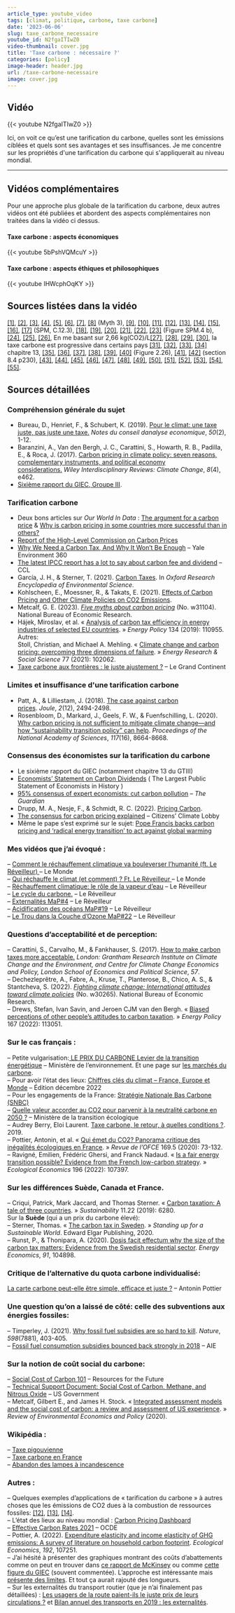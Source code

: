 ```yaml
---
article_type: youtube_video
tags: [climat, politique, carbone, taxe carbone]
date: '2023-06-06'
slug: taxe_carbone_necessaire
youtube_id: N2fgaITIwZ0
video-thumbnail: cover.jpg
title: 'Taxe carbone : nécessaire ?'
categories: [policy]
image-header: header.jpg
url: /taxe-carbone-necessaire
image: cover.jpg
---
```


## Vidéo

{{< youtube N2fgaITIwZ0 >}}

Ici, on voit ce qu’est une tarification du carbone, quelles sont les
émissions ciblées et quels sont ses avantages et ses insuffisances. Je me
concentre sur les propriétés d'une tarification du carbone qui
s'appliquerait au niveau mondial.


<hr>

## Vidéos complémentaires

Pour une approche plus globale de la tarification du carbone, deux autres
vidéos ont été publiées et abordent des aspects complémentaires non traitées
dans la vidéo ci dessus.

#### Taxe carbone : aspects économiques

{{< youtube 5bPshVQMcuY >}}

#### Taxe carbone : aspects éthiques et philosophiques

{{< youtube IHWcphOqKY >}}

## Sources listées dans la vidéo


[\[1\]](https://www.cae-eco.fr/staticfiles/pdf/cae-note050v2.pdf), [\[2\]](https://wires.onlinelibrary.wiley.com/doi/epdf/10.1002/wcc.462), [\[3\]](https://www.lse.ac.uk/granthaminstitute/publication/make-carbon-taxes-acceptable/), [\[4\]](https://www.youtube.com/watch?v=8nzRXxPnlPQ), [\[5\]](https://twitter.com/Peters_Glen/status/1645686618836041729), [\[6\]](https://climeworks.com/news/calling-for-a-clear-distinction-between-reductions-and-removals), [\[7\]](https://www.nber.org/papers/w30265), [\[8\]](https://www.nber.org/papers/w31104) (Myth 3), [\[9\]](https://www.youtube.com/watch?v=GVJRZqI6h2k), [\[10\]](https://www.youtube.com/watch?v=cN_QaUxRsaw), [\[11\]](https://www.youtube.com/watch?v=vHCQk2_8pew), [\[12\]](https://www.eqinov.com/eqilibreblogenergie/taxe-sur-les-hfc/), [\[13\]](https://eur-lex.europa.eu/legal-content/EN/TXT/?uri=CELEX%3A02003L0087-20230301), [\[14\]](https://data.consilium.europa.eu/doc/document/ST-6215-2023-INIT/en/pdf), [\[15\]](https://www.youtube.com/watch?v=4dam3bmUFo0), [\[16\]](https://fr.wikipedia.org/wiki/Taxe_pigouvienne), [\[17\]](https://www.ipcc.ch/report/ar6/wg3/) (SPM, C.12.3), [\[18\]](https://www.ucsusa.org/resources/hidden-costs-fossil-fuels), [\[19\]](https://hannahritchie.substack.com/p/mining-low-carbon-vs-fossil), [\[20\]](https://seatizens.org/les-combustibles-fossiles-representent-40-des-echanges-maritimes/), [\[21\]](https://en.wikipedia.org/wiki/Deepwater_Horizon_oil_spill), [\[22\]](https://www.youtube.com/watch?v=vtTlQ0HZZ2g), [\[23\]](https://report.ipcc.ch/ar6syr/pdf/IPCC_AR6_SYR_SPM.pdf) (Figure SPM.4 b), [\[24\]](https://www.ecologie.gouv.fr/pollution-lair-origines-situation-et-impacts), [\[25\]](https://www.citepa.org/fr/secten/), [\[26\]](https://www.who.int/health-topics/air-pollution#tab=tab_1), En me basant sur 2,66 kg(CO2)/L[\[27\]](https://ressources-naturelles.canada.ca/sites/www.nrcan.gc.ca/files/oee/pdf/transportation/fuel-efficient-technologies/autosmart_factsheet_6_f.pdf), [\[28\]](https://www.cairn.info/revue-de-l-ofce-2022-1-page-15.htm), [\[29\]](https://fr.wikipedia.org/wiki/Taxe_carbone_en_France), [\[30\]](https://laviedesidees.fr/Jaunes-et-verts), la taxe carbone est progressive dans certains pays [\[31\]](https://www.sciencedirect.com/science/article/pii/S014098830900190X), [\[32\]](https://www.capital.fr/economie-politique/avec-son-comparateur-de-co2-la-sncf-veut-jouer-sur-la-fibre-ecologique-1396150), [\[33\]](https://fr.wikisource.org/wiki/Page:Rousseau_-_Du_Contrat_social_%C3%A9d._Beaulavon_1903.djvu/115), [\[34\]](https://www.ipcc.ch/report/ar6/wg3/) chapitre 13, [\[35\]](https://fr.wikipedia.org/wiki/Dichlorodiph%C3%A9nyltrichloro%C3%A9thane), [\[36\]](https://www.edf.org/news/25-years-after-ddt-ban-bald-eagles-osprey-numbers-soar), [\[37\]](https://fr.wikipedia.org/wiki/Destruction_de_la_couche_d%27ozone), [\[38\]](https://en.wikipedia.org/wiki/Flue-gas_desulfurization), [\[39\]](https://www.youtube.com/watch?v=IV3dnLzthDA), [\[40\]](https://www.ipcc.ch/sr15/chapter/chapter-2/) (Figure 2.26), [\[41\]](https://www.ecologie.gouv.fr/strategie-nationale-bas-carbone-snbc), [\[42\]](http://ndl.ethernet.edu.et/bitstream/123456789/43447/1/169.pdf) (section 8.4 p230), [\[43\]](https://en.wikipedia.org/wiki/Hyperbolic_discounting), [\[44\]](https://fr.wikipedia.org/wiki/Abandon_des_lampes_%C3%A0_incandescence), [\[45\]](https://www.sciencedirect.com/science/article/pii/S2542435118305671), [\[46\]](https://www.nber.org/system/files/working_papers/w25939/w25939.pdf), [\[47\]](https://clcouncil.org/economists-statement/), [\[48\]](https://www.theguardian.com/environment/climate-consensus-97-per-cent/2016/jan/04/consensus-of-economists-cut-carbon-pollution), [\[49\]](https://www.cesifo.org/en/publikationen/2022/working-paper/pricing-carbon), [\[50\]](https://citizensclimatelobby.org/blog/policy/consensus-for-carbon-pricing-explained/), [\[51\]](https://www.dw.com/en/eu-reforms-emissions-trading-system-what-you-need-to-know/a-64236135), [\[52\]](https://www.carbontax.org/contact-us/other-advocates/), [\[53\]](https://www.oxfamfrance.org/inegalites-et-justice-fiscale/un-calculateur-de-taxe-carbone-juste/), [\[54\]](https://reseauactionclimat.org/calculateur-taxe-carbone-juste/), [\[55\]](https://ccl-france.org/qui-sommes-nous/).

## Sources détaillées

### Compréhension générale du sujet

- Bureau, D., Henriet, F., & Schubert, K. (2019). [Pour le climat: une taxe juste, pas juste une taxe.](https://www.cae-eco.fr/staticfiles/pdf/cae-note050v2.pdf) _Notes du conseil danalyse economique_, _50_(2), 1-12.  
- Baranzini, A., Van den Bergh, J. C., Carattini, S., Howarth, R. B., Padilla, E., & Roca, J. (2017). [Carbon pricing in climate policy: seven reasons, complementary instruments, and political economy considerations.](https://wires.onlinelibrary.wiley.com/doi/epdf/10.1002/wcc.462) _Wiley Interdisciplinary Reviews: Climate Change_, _8_(4), e462.
- [Sixième rapport du GIEC, Groupe III](https://www.ipcc.ch/report/ar6/wg3/).

### Tarification carbone

- Deux bons articles sur _Our World In Data_ : [The argument for a carbon price](https://ourworldindata.org/carbon-price) & [Why is carbon pricing in some countries more successful than in others?](https://ourworldindata.org/carbon-pricing-popular)  
- [Report of the High-Level Commission on Carbon Prices](https://static1.squarespace.com/static/54ff9c5ce4b0a53decccfb4c/t/59b7f2409f8dce5316811916/1505227332748/CarbonPricing_FullReport.pdf)  
- [Why We Need a Carbon Tax, And Why It Won’t Be Enough](https://e360.yale.edu/features/why_we_need_a_carbon_tax_and_why_it_won_be_enough) – Yale Environment 360  
- [The latest IPCC report has a lot to say about carbon fee and dividend](https://citizensclimatelobby.org/blog/policy/the-latest-ipcc-report-has-a-lot-to-say-about-carbon-fee-and-dividend/) – CCL  
- García, J. H., & Sterner, T. (2021). [Carbon Taxes](https://oxfordre.com/environmentalscience/display/10.1093/acrefore/9780199389414.001.0001/acrefore-9780199389414-e-727;jsessionid=336E80B4CA226D86225BF5974FABF93C#acrefore-9780199389414-e-727-div1-5). In _Oxford Research Encyclopedia of Environmental Science_.  
- Kohlscheen, E., Moessner, R., & Takats, E. (2021). [Effects of Carbon Pricing and Other Climate Policies on CO2 Emissions](https://www.cesifo.org/en/publications/2021/working-paper/effects-carbon-pricing-and-other-climate-policies-co2-emissions).  
- Metcalf, G. E. (2023). _[Five myths about carbon pricing](https://www.nber.org/papers/w31104)_ (No. w31104). National Bureau of Economic Research.  
- Hájek, Miroslav, et al. « [Analysis of carbon tax efficiency in energy industries of selected EU countries](https://www.sciencedirect.com/science/article/abs/pii/S0301421519305427). » _Energy Policy_ 134 (2019): 110955. Autres:  
Stoll, Christian, and Michael A. Mehling. « [Climate change and carbon pricing: overcoming three dimensions of failure](https://www.sciencedirect.com/science/article/abs/pii/S2214629621001559). » _Energy Research & Social Science_ 77 (2021): 102062.  
- [Taxe carbone aux frontières : le juste ajustement ?](https://legrandcontinent.eu/fr/2019/12/12/ajustement-carbone-frontieres/) – Le Grand Continent

### Limites et insuffisance d'une tarification carbone

- Patt, A., & Lilliestam, J. (2018). [The case against carbon prices](https://www.sciencedirect.com/science/article/pii/S2542435118305671). _Joule_, _2_(12), 2494-2498.  
- Rosenbloom, D., Markard, J., Geels, F. W., & Fuenfschilling, L. (2020). [Why carbon pricing is not sufficient to mitigate climate change—and how “sustainability transition policy” can help](https://www.pnas.org/doi/10.1073/pnas.2004093117). _Proceedings of the National Academy of Sciences_, _117_(16), 8664-8668.


### Consensus des économistes sur la tarification du carbone

- Le sixième rapport du GIEC (notamment chapitre 13 du GTIII)  
- [Economists’ Statement on Carbon Dividends](https://clcouncil.org/economists-statement/) ( The Largest Public Statement of Economists in History )  
- [95% consensus of expert economists: cut carbon pollution](https://www.theguardian.com/environment/climate-consensus-97-per-cent/2016/jan/04/consensus-of-economists-cut-carbon-pollution) – _The Guardian_  
- Drupp, M. A., Nesje, F., & Schmidt, R. C. (2022). [Pricing Carbon](https://www.cesifo.org/en/publications/2022/working-paper/pricing-carbon).  
- [The consensus for carbon pricing explained](https://citizensclimatelobby.org/blog/policy/consensus-for-carbon-pricing-explained/) – Citizens’ Climate Lobby  
- Même le pape s’est exprimé sur le sujet: [Pope Francis backs carbon pricing and ‘radical energy transition’ to act against global warming](https://www.abc.net.au/news/2019-06-15/pope-backs-carbon-pricing-to-stem-global-warming/11212900)

### **Mes vidéos** que j’ai évoqué :
– [Comment le réchauffement climatique va bouleverser l’humanité (ft. Le Réveilleur) ](https://www.youtube.com/watch?v=8nzRXxPnlPQ)– Le Monde \
– [Qui réchauffe le climat (et comment) ? Ft. Le Réveilleur ](https://www.youtube.com/watch?v=GVJRZqI6h2k)– Le Monde \
– [Réchauffement climatique: le rôle de la vapeur d’eau](https://www.youtube.com/watch?v=cN_QaUxRsaw) – Le Réveilleur \
– [Le cycle du carbone.](https://www.youtube.com/watch?v=vHCQk2_8pew) – Le Réveilleur \
– [Externalités MaP#4](https://www.youtube.com/watch?v=4dam3bmUFo0) – Le Réveilleur \
– [Acidification des océans MaP#19](https://www.youtube.com/watch?v=vtTlQ0HZZ2g) – Le Réveilleur \
– [Le Trou dans la Couche d’Ozone MaP#22](https://www.youtube.com/watch?v=qgIJnsOo2uc) – Le Réveilleur

### Questions d’acceptabilité et de perception:
– Carattini, S., Carvalho, M., & Fankhauser, S. (2017). [How to make carbon taxes more acceptable.](https://www.lse.ac.uk/granthaminstitute/publication/make-carbon-taxes-acceptable/) _London: Grantham Research Institute on Climate Change and the Environment, and Centre for Climate Change Economics and Policy, London School of Economics and Political Science_, _57_. \
– Dechezleprêtre, A., Fabre, A., Kruse, T., Planterose, B., Chico, A. S., & Stantcheva, S. (2022). _[Fighting climate change: International attitudes toward climate policies](https://www.nber.org/papers/w30265)_ (No. w30265). National Bureau of Economic Research. \
– Drews, Stefan, Ivan Savin, and Jeroen CJM van den Bergh. « [Biased perceptions of other people’s attitudes to carbon taxation](https://www.sciencedirect.com/science/article/pii/S0301421522002762?via%3Dihub). » _Energy Policy_ 167 (2022): 113051.

### Sur le cas français :
– Petite vulgarisation:[ LE PRIX DU CARBONE Levier de la transition énergétique](https://www.ecologie.gouv.fr/sites/default/files/prix-carbone_4p_DEF_Fr.pdf) – Ministère de l’environnement. Et une page sur [les marchés du carbone](https://www.ecologie.gouv.fr/marches-du-carbone). \
– Pour avoir l’état des lieux: [Chiffres clés du climat – France, Europe et Monde](https://www.statistiques.developpement-durable.gouv.fr/chiffres-cles-du-climat-france-europe-et-monde-edition-decembre-2022#:~:text=Sur%20le%20territoire%20fran%C3%A7ais%2C%20les,retour%20au%20niveau%20de%202019.) – Édition décembre 2022 \
– Pour les engagements de la France: [Stratégie Nationale Bas Carbone (SNBC) \
](https://www.ecologie.gouv.fr/strategie-nationale-bas-carbone-snbc)– [Quelle valeur accorder au CO2 pour parvenir à la neutralité carbone en 2050 ?](https://www.ecologie.gouv.fr/sites/default/files/Th%C3%A9ma%20-%20Quelle%20valeur%20accorder%20au%20CO2%20pour%20parvenir%20%C3%A0%20la%20neutralit%C3%A9%20carbone%20en%202050.pdf) – Ministère de la transition écologique \
– Audrey Berry, Eloi Laurent. [Taxe carbone, le retour, à quelles conditions ?](https://hal-sciencespo.archives-ouvertes.fr/hal-03403204/document). 2019. \
– Pottier, Antonin, et al. « [Qui émet du CO2? Panorama critique des inégalités écologiques en France](https://www.cairn.info/revue-de-l-ofce-2020-5-page-73.htm). » _Revue de l’OFCE_ 169.5 (2020): 73-132. \
– Ravigné, Emilien, Frédéric Ghersi, and Franck Nadaud. « [Is a fair energy transition possible? Evidence from the French low-carbon strategy](https://www.sciencedirect.com/science/article/abs/pii/S0921800922000593?via%3Dihub). » _Ecological Economics_ 196 (2022): 107397.

### Sur les différences Suède, Canada et France. 
– Criqui, Patrick, Mark Jaccard, and Thomas Sterner. « [Carbon taxation: A tale of three countries](https://www.mdpi.com/2071-1050/11/22/6280). » _Sustainability_ 11.22 (2019): 6280. \
Sur la **Suède** (qui a un prix du carbone élevé): \
– Sterner, Thomas. « [The carbon tax in Sweden](https://www.elgaronline.com/view/edcoll/9781800371774/9781800371774.00014.xml). » _Standing up for a Sustainable World_. Edward Elgar Publishing, 2020. \
– Runst, P., & Thonipara, A. (2020). [Dosis facit effectum why the size of the carbon tax matters: Evidence from the Swedish residential sector](https://www.sciencedirect.com/science/article/abs/pii/S0140988320302383). _Energy Economics_, _91_, 104898.


### Critique de l’alternative du quota carbone individualisé: 
[La carte carbone peut-elle être simple, efficace et juste ?](https://www.economie.gouv.fr/igpde-editions-publications/carte-carbone-n11) – Antonin Pottier

### Une question qu’on a laissé de côté: celle des subventions aux énergies fossiles: 
– Timperley, J. (2021). [Why fossil fuel subsidies are so hard to kill](https://www.nature.com/articles/d41586-021-02847-2). _Nature_, _598_(7881), 403-405. \
– [Fossil fuel consumption subsidies bounced back strongly in 2018](https://www.iea.org/commentaries/fossil-fuel-consumption-subsidies-bounced-back-strongly-in-2018) – AIE

### Sur la notion de coût social du carbone: 
– [Social Cost of Carbon 101](https://www.rff.org/publications/explainers/social-cost-carbon-101/) – Resources for the Future \
– [Technical Support Document: Social Cost of Carbon, Methane, and Nitrous Oxide](https://www.whitehouse.gov/wp-content/uploads/2021/02/TechnicalSupportDocument_SocialCostofCarbonMethaneNitrousOxide.pdf) – US Government \
– Metcalf, Gilbert E., and James H. Stock. « [Integrated assessment models and the social cost of carbon: a review and assessment of US experience](https://scholar.harvard.edu/files/stock/files/integratedassessment_2017.pdf). » _Review of Environmental Economics and Policy_ (2020).


### Wikipédia :
– [Taxe pigouvienne \
](https://fr.wikipedia.org/wiki/Taxe_pigouvienne)– [Taxe carbone en France \
](https://fr.wikipedia.org/wiki/Taxe_carbone_en_France)– [Abandon des lampes à incandescence](https://fr.wikipedia.org/wiki/Abandon_des_lampes_%C3%A0_incandescence)

### Autres : 
– Quelques exemples d’applications de « tarification du carbone » à autres choses que les émissions de CO2 dues à la combustion de ressources fossiles: [[12]](https://www.eqinov.com/eqilibreblogenergie/taxe-sur-les-hfc/), [[13]](https://eur-lex.europa.eu/legal-content/EN/TXT/?uri=CELEX%3A02003L0087-20230301), [[14]](https://data.consilium.europa.eu/doc/document/ST-6215-2023-INIT/en/pdf). \
– L’état des lieux au niveau mondial : [Carbon Pricing Dashboard \
](https://carbonpricingdashboard.worldbank.org/)– [Effective Carbon Rates 2021](https://www.oecd.org/tax/tax-policy/effective-carbon-rates-2021-0e8e24f5-en.htm) – OCDE \
– Pottier, A. (2022). [Expenditure elasticity and income elasticity of GHG emissions: A survey of literature on household carbon footprint](https://www.sciencedirect.com/science/article/abs/pii/S0921800921003104). _Ecological Economics_, _192_, 107251. \
– J’ai hésité à présenter des graphiques montrant des coûts d’abattements comme on peut en trouver dans [ce rapport de McKinsey](https://www.mckinsey.com/capabilities/sustainability/our-insights/how-the-european-union-could-achieve-net-zero-emissions-at-net-zero-cost) ou comme [cette figure du GIEC](https://www.ipcc.ch/report/ar6/wg3/figures/summary-for-policymakers/figure-spm-7/) (souvent commentée). L’approche est intéressante mais [présente des limites](https://www.i4ce.org/du-bon-usage-du-cout-dabattement-pour-piloter-transition-climat/). Et tout ça aurait rajouté des longueurs. \
– Sur les externalités du transport routier (que je n’ai finalement pas détaillées) : [Les usagers de la route paient-ils le juste prix de leurs circulations ?](https://www.tresor.economie.gouv.fr/Articles/2021/04/27/les-usagers-de-la-route-paient-ils-le-juste-prix-de-leurs-circulations) et [Bilan annuel des transports en 2019 : les externalités](https://www.statistiques.developpement-durable.gouv.fr/sites/default/files/2021-02/datalab_76_comptes_transports_2019_externalites_novembre2020.pdf).
